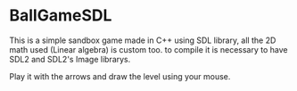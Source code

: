 # BallGameSDL

This is a simple sandbox game made in C++ using SDL library, all the 2D math used (Linear algebra) is custom too.
to compile it is necessary to have SDL2 and SDL2's Image librarys.

Play it with the arrows and draw the level using your mouse.
